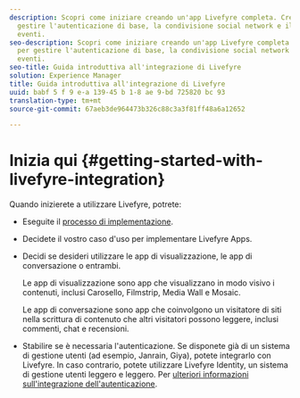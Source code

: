 ```yaml
---
description: Scopri come iniziare creando un'app Livefyre completa. Create l'app per
  gestire l'autenticazione di base, la condivisione social network e il tracciamento
  eventi.
seo-description: Scopri come iniziare creando un'app Livefyre completa. Create l'app
  per gestire l'autenticazione di base, la condivisione social network e il tracciamento
  eventi.
seo-title: Guida introduttiva all'integrazione di Livefyre
solution: Experience Manager
title: Guida introduttiva all'integrazione di Livefyre
uuid: babf 5 f 9 e-a 139-45 b 1-8 ae 9-bd 725820 bc 93
translation-type: tm+mt
source-git-commit: 67aeb3de964473b326c88c3a3f81ff48a6a12652

---
```



# Inizia qui {#getting-started-with-livefyre-integration}

Quando inizierete a utilizzare Livefyre, potrete:

* Eseguite il [processo di implementazione](../c-getting-started/c-implementation-process/c-implementation-process.md#c_implementation_process).
* Decidete il vostro caso d'uso per implementare Livefyre Apps.
* Decidi se desideri utilizzare le app di visualizzazione, le app di conversazione o entrambi.

   Le app di visualizzazione sono app che visualizzano in modo visivo i contenuti, inclusi Carosello, Filmstrip, Media Wall e Mosaic.

   Le app di conversazione sono app che coinvolgono un visitatore di siti nella scrittura di contenuto che altri visitatori possono leggere, inclusi commenti, chat e recensioni.

* Stabilire se è necessaria l'autenticazione. Se disponete già di un sistema di gestione utenti (ad esempio, Janrain, Giya), potete integrarlo con Livefyre. In caso contrario, potete utilizzare Livefyre Identity, un sistema di gestione utenti leggero e leggero. Per [ulteriori informazioni sull'integrazione dell'autenticazione](../t-about-identity-integration/t-about-identity-integration.md#t_about_identity_integration).

